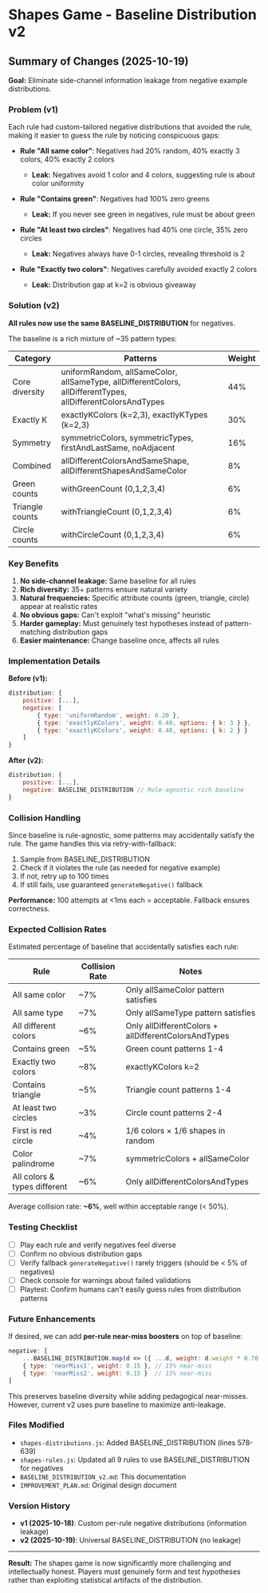 # Shapes Game - Baseline Distribution v2

## Summary of Changes (2025-10-19)

**Goal:** Eliminate side-channel information leakage from negative example distributions.

### Problem (v1)

Each rule had custom-tailored negative distributions that avoided the rule, making it easier to guess the rule by noticing conspicuous gaps:

- **Rule "All same color"**: Negatives had 20% random, 40% exactly 3 colors, 40% exactly 2 colors
  - **Leak:** Negatives avoid 1 color and 4 colors, suggesting rule is about color uniformity

- **Rule "Contains green"**: Negatives had 100% zero greens
  - **Leak:** If you never see green in negatives, rule must be about green

- **Rule "At least two circles"**: Negatives had 40% one circle, 35% zero circles
  - **Leak:** Negatives always have 0-1 circles, revealing threshold is 2

- **Rule "Exactly two colors"**: Negatives carefully avoided exactly 2 colors
  - **Leak:** Distribution gap at k=2 is obvious giveaway

### Solution (v2)

**All rules now use the same BASELINE_DISTRIBUTION** for negatives.

The baseline is a rich mixture of ~35 pattern types:

| Category | Patterns | Weight |
|----------|----------|--------|
| Core diversity | uniformRandom, allSameColor, allSameType, allDifferentColors, allDifferentTypes, allDifferentColorsAndTypes | 44% |
| Exactly K | exactlyKColors (k=2,3), exactlyKTypes (k=2,3) | 30% |
| Symmetry | symmetricColors, symmetricTypes, firstAndLastSame, noAdjacent | 16% |
| Combined | allDifferentColorsAndSameShape, allDifferentShapesAndSameColor | 8% |
| Green counts | withGreenCount (0,1,2,3,4) | 6% |
| Triangle counts | withTriangleCount (0,1,2,3,4) | 6% |
| Circle counts | withCircleCount (0,1,2,3,4) | 6% |

### Key Benefits

1. **No side-channel leakage:** Same baseline for all rules
2. **Rich diversity:** 35+ patterns ensure natural variety
3. **Natural frequencies:** Specific attribute counts (green, triangle, circle) appear at realistic rates
4. **No obvious gaps:** Can't exploit "what's missing" heuristic
5. **Harder gameplay:** Must genuinely test hypotheses instead of pattern-matching distribution gaps
6. **Easier maintenance:** Change baseline once, affects all rules

### Implementation Details

**Before (v1):**
```javascript
distribution: {
    positive: [...],
    negative: [
        { type: 'uniformRandom', weight: 0.20 },
        { type: 'exactlyKColors', weight: 0.40, options: { k: 3 } },
        { type: 'exactlyKColors', weight: 0.40, options: { k: 2 } }
    ]
}
```

**After (v2):**
```javascript
distribution: {
    positive: [...],
    negative: BASELINE_DISTRIBUTION // Rule-agnostic rich baseline
}
```

### Collision Handling

Since baseline is rule-agnostic, some patterns may accidentally satisfy the rule. The game handles this via retry-with-fallback:

1. Sample from BASELINE_DISTRIBUTION
2. Check if it violates the rule (as needed for negative example)
3. If not, retry up to 100 times
4. If still fails, use guaranteed `generateNegative()` fallback

**Performance:** 100 attempts at <1ms each = acceptable. Fallback ensures correctness.

### Expected Collision Rates

Estimated percentage of baseline that accidentally satisfies each rule:

| Rule | Collision Rate | Notes |
|------|---------------|-------|
| All same color | ~7% | Only allSameColor pattern satisfies |
| All same type | ~7% | Only allSameType pattern satisfies |
| All different colors | ~6% | Only allDifferentColors + allDifferentColorsAndTypes |
| Contains green | ~5% | Green count patterns 1-4 |
| Exactly two colors | ~8% | exactlyKColors k=2 |
| Contains triangle | ~5% | Triangle count patterns 1-4 |
| At least two circles | ~3% | Circle count patterns 2-4 |
| First is red circle | ~4% | 1/6 colors × 1/6 shapes in random |
| Color palindrome | ~7% | symmetricColors + allSameColor |
| All colors & types different | ~6% | Only allDifferentColorsAndTypes |

Average collision rate: **~6%**, well within acceptable range (< 50%).

### Testing Checklist

- [ ] Play each rule and verify negatives feel diverse
- [ ] Confirm no obvious distribution gaps
- [ ] Verify fallback `generateNegative()` rarely triggers (should be < 5% of negatives)
- [ ] Check console for warnings about failed validations
- [ ] Playtest: Confirm humans can't easily guess rules from distribution patterns

### Future Enhancements

If desired, we can add **per-rule near-miss boosters** on top of baseline:

```javascript
negative: [
    ...BASELINE_DISTRIBUTION.map(d => ({ ...d, weight: d.weight * 0.70 })), // 70% baseline
    { type: 'nearMiss1', weight: 0.15 }, // 15% near-miss
    { type: 'nearMiss2', weight: 0.15 }  // 15% near-miss
]
```

This preserves baseline diversity while adding pedagogical near-misses. However, current v2 uses pure baseline to maximize anti-leakage.

### Files Modified

- `shapes-distributions.js`: Added BASELINE_DISTRIBUTION (lines 578-639)
- `shapes-rules.js`: Updated all 9 rules to use BASELINE_DISTRIBUTION for negatives
- `BASELINE_DISTRIBUTION_v2.md`: This documentation
- `IMPROVEMENT_PLAN.md`: Original design document

### Version History

- **v1 (2025-10-18)**: Custom per-rule negative distributions (information leakage)
- **v2 (2025-10-19)**: Universal BASELINE_DISTRIBUTION (no leakage)

---

**Result:** The shapes game is now significantly more challenging and intellectually honest. Players must genuinely form and test hypotheses rather than exploiting statistical artifacts of the distribution.
